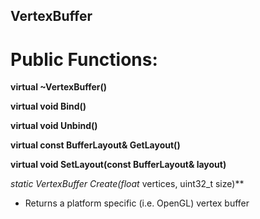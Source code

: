 ## VertexBuffer

# Public Functions:
**virtual ~VertexBuffer()**

**virtual void Bind()**

**virtual void Unbind()**

**virtual const BufferLayout& GetLayout()**

**virtual void SetLayout(const BufferLayout& layout)**

**static VertexBuffer* Create(float* vertices, uint32_t size)**
- Returns a platform specific (i.e. OpenGL) vertex buffer
